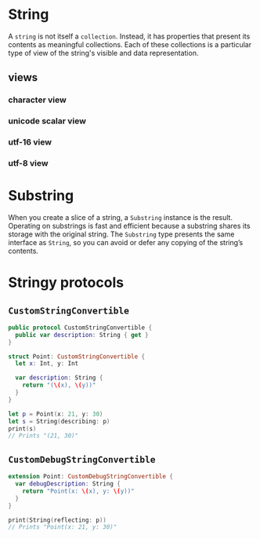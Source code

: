# String

A `string` is not itself a `collection`. Instead, it has properties that present its
contents as meaningful collections. Each of these collections is a particular
type of view of the string's visible and data representation.

## views

### character view

### unicode scalar view

### utf-16 view

### utf-8 view

# Substring

When you create a slice of a string, a `Substring` instance is the result.
Operating on substrings is fast and efficient because a substring shares its
storage with the original string. The `Substring` type presents the same
interface as `String`, so you can avoid or defer any copying of the string’s
contents.

# Stringy protocols

## `CustomStringConvertible`
```swift
public protocol CustomStringConvertible {
  public var description: String { get }
}

struct Point: CustomStringConvertible {
  let x: Int, y: Int

  var description: String {
    return "(\(x), \(y))"
  }
}

let p = Point(x: 21, y: 30)
let s = String(describing: p)
print(s)
// Prints "(21, 30)"
```

## `CustomDebugStringConvertible`
```swift
extension Point: CustomDebugStringConvertible {
  var debugDescription: String {
    return "Point(x: \(x), y: \(y))"
  }
}

print(String(reflecting: p))
// Prints "Point(x: 21, y: 30)"
```
